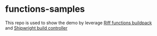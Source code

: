 # functions-samples

This repo is used to show the demo by leverage [Riff functions buildpack](https://github.com/projectriff/builder) and [Shipwright build controller](https://github.com/shipwright-io/build)
